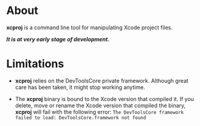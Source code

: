 About
=====

**xcproj** is a command line tool for manipulating Xcode project files.

***It is at very early stage of development.***

Limitations
===========

* **xcproj** relies on the DevToolsCore private framework. Although great care has been taken, it might stop working anytime.

* The **xcproj** binary is bound to the Xcode version that compiled it. If you delete, move or rename the Xcode version that compiled the binary, **xcproj** will fail with the following error: `The DevToolsCore framework failed to load: DevToolsCore.framework not found`